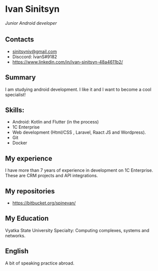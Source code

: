 # Ivan Sinitsyn
###### Junior Android developer

## Contacts
* sinitsyniv@gmail.com
* Disccord: IvanS#9182
* https://www.linkedin.com/in/ivan-sinitsyn-48a4611b2/

## Summary
I am studying android development. I like it and I want to become a cool specialist!

## Skills:
* Android: Kotlin and Flutter (in the process)
* 1C Enterprise
* Web development (Html/CSS , Laravel, Raact JS and Wordpress).
* Git
* Docker

## My experience
I have more than 7 years of experience in development on 1C Enterprise. These are CRM projects and API integrations.

## My repositories
* https://bitbucket.org/spinevan/

## My Education
Vyatka State University
Specialty: Сomputing complexes, systems and networks.

## English
A bit of speaking practice abroad.